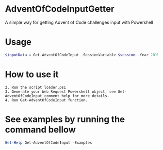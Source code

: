# AdventOfCodeInputGetter
A simple way for getting Advent of Code challenges input with Powershell
# Usage
```Powershell
$inputData = Get-AdventOfCodeInput -SessionVariable $session -Year 2015 -Day 1
```
# How to use it
```1. Clone or download this repository.
2. Run the script loader.ps1
3. Generate your Web Request Powershell object, see Get-AdventOfCodeInput comment help for more details.
4. Run Get-AdventOfCodeInput function.
```
# See examples by running the command bellow
```Powershell
Get-Help Get-AdventOfCodeInput -Examples
```
